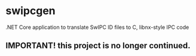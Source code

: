 # swipcgen
.NET Core application to translate SwIPC ID files to C, libnx-style IPC code

## **IMPORTANT!** this project is no longer continued.
